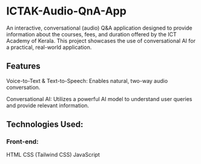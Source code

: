 # ICTAK-Audio-QnA-App
An interactive, conversational (audio) Q&amp;A application designed to provide information about the courses, fees, and duration offered by the ICT Academy of Kerala. This project showcases the use of conversational AI for a practical, real-world application.
## Features
Voice-to-Text & Text-to-Speech: Enables natural, two-way audio conversation.

Conversational AI: Utilizes a powerful AI model to understand user queries and provide relevant information.

## Technologies Used:
   ### Front-end:
 HTML
 CSS (Tailwind CSS)
 JavaScript
